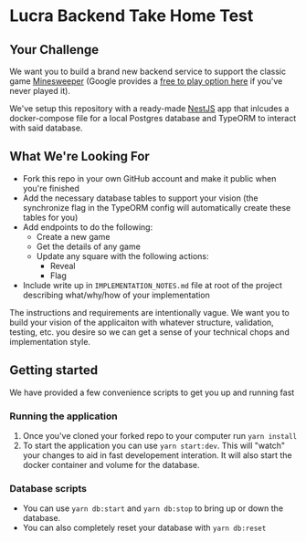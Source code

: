 # Lucra Backend Take Home Test

## Your Challenge

We want you to build a brand new backend service to support the classic game [Minesweeper](https://en.wikipedia.org/wiki/Minesweeper_(video_game)) (Google provides a [free to play option here](https://www.google.com/search?q=minesweeper+online+free) if you've never played it).

We've setup this repository with a ready-made [NestJS](https://nestjs.com/) app that inlcudes a docker-compose file for a local Postgres database and TypeORM to interact with said database.

## What We're Looking For

- Fork this repo in your own GitHub account and make it public when you're finished
- Add the necessary database tables to support your vision (the synchronize flag in the TypeORM config will automatically create these tables for you)
- Add endpoints to do the following:
  - Create a new game
  - Get the details of any game
  - Update any square with the following actions:
    - Reveal
    - Flag
- Include write up in `IMPLEMENTATION_NOTES.md` file at root of the project describing what/why/how of your implementation

The instructions and requirements are intentionally vague. We want you to build your vision of the applicaiton with whatever structure, validation, testing, etc. you desire so we can get a sense of your technical chops and implementation style.

## Getting started

We have provided a few convenience scripts to get you up and running fast

### Running the application

1. Once you've cloned your forked repo to your computer run `yarn install`
2. To start the application you can use `yarn start:dev`. This will "watch" your changes to aid in fast developement interation. It will also start the docker container and volume for the database.

### Database scripts

- You can use `yarn db:start` and `yarn db:stop` to bring up or down the database.
- You can also completely reset your database with `yarn db:reset`
